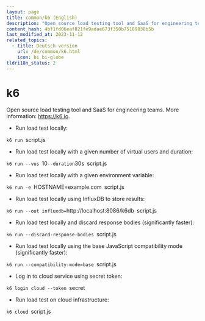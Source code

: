```yaml
---
layout: page
title: common/k6 (English)
description: "Open source load testing tool and SaaS for engineering teams."
content_hash: 4bf1fd06eaf821fe9adae673f350b75109838b5b
last_modified_at: 2023-11-12
related_topics:
  - title: Deutsch version
    url: /de/common/k6.html
    icon: bi bi-globe
tldri18n_status: 2
---
```

# k6

Open source load testing tool and SaaS for engineering teams.
More information: <https://k6.io>.

- Run load test locally:

`k6 run `<span class="tldr-var badge badge-pill bg-dark-lm bg-white-dm text-white-lm text-dark-dm font-weight-bold">script.js</span>

- Run load test locally with a given number of virtual users and duration:

`k6 run --vus `<span class="tldr-var badge badge-pill bg-dark-lm bg-white-dm text-white-lm text-dark-dm font-weight-bold">10</span>` --duration `<span class="tldr-var badge badge-pill bg-dark-lm bg-white-dm text-white-lm text-dark-dm font-weight-bold">30s</span>` `<span class="tldr-var badge badge-pill bg-dark-lm bg-white-dm text-white-lm text-dark-dm font-weight-bold">script.js</span>

- Run load test locally with a given environment variable:

`k6 run -e `<span class="tldr-var badge badge-pill bg-dark-lm bg-white-dm text-white-lm text-dark-dm font-weight-bold">HOSTNAME=example.com</span>` `<span class="tldr-var badge badge-pill bg-dark-lm bg-white-dm text-white-lm text-dark-dm font-weight-bold">script.js</span>

- Run load test locally using InfluxDB to store results:

`k6 run --out influxdb=`<span class="tldr-var badge badge-pill bg-dark-lm bg-white-dm text-white-lm text-dark-dm font-weight-bold">http://localhost:8086/k6db</span>` `<span class="tldr-var badge badge-pill bg-dark-lm bg-white-dm text-white-lm text-dark-dm font-weight-bold">script.js</span>

- Run load test locally and discard response bodies (significantly faster):

`k6 run --discard-response-bodies `<span class="tldr-var badge badge-pill bg-dark-lm bg-white-dm text-white-lm text-dark-dm font-weight-bold">script.js</span>

- Run load test locally using the base JavaScript compatibility mode (significantly faster):

`k6 run --compatibility-mode=base `<span class="tldr-var badge badge-pill bg-dark-lm bg-white-dm text-white-lm text-dark-dm font-weight-bold">script.js</span>

- Log in to cloud service using secret token:

`k6 login cloud --token `<span class="tldr-var badge badge-pill bg-dark-lm bg-white-dm text-white-lm text-dark-dm font-weight-bold">secret</span>

- Run load test on cloud infrastructure:

`k6 cloud `<span class="tldr-var badge badge-pill bg-dark-lm bg-white-dm text-white-lm text-dark-dm font-weight-bold">script.js</span>
